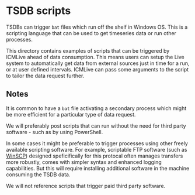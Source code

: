 # TSDB scripts
TSDBs can trigger `bat` files which run off the shelf in Windows OS. This is a scripting language that can be used to get timeseries data or run other processes. 

This directory contains examples of scripts that can be triggered by ICMLive ahead of data consumption. This means users can setup the Live system to automatically get data from external sources just in time for a run, or at user defined intervals. ICMLive can pass some arguments to the script to tailor the data request further.

## Notes
It is common to have a `bat` file activating a secondary process which might be more efficient for a particular type of data request.

We will preferably post scripts that can run without the need for third party software - such as by using PowerShell. 

In some cases it might be preferable to trigger processes using other freely available scripting software. For example, scriptable FTP software (such as [WinSCP](https://winscp.net/eng/index.php)) designed speficifically for this protocal often manages transfers more robustly, comes with simpler syntax and enhanced logging capabilities. But this will require installing additional software in the machine consuming the TSDB data.

We will not reference scripts that trigger paid third party software.
